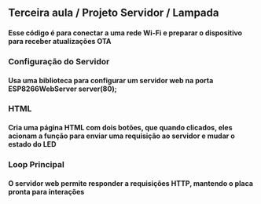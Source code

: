 ## Terceira aula / Projeto Servidor / Lampada
#### Esse código é para conectar a uma rede Wi-Fi e preparar o dispositivo para receber atualizações OTA
### Configuração do Servidor
#### Usa uma biblioteca para configurar um servidor web na porta ESP8266WebServer server(80);
### HTML
#### Cria uma página HTML com dois botões, que quando clicados, eles acionam a função para enviar uma requisição ao servidor e mudar o estado do LED
### Loop Principal
#### O servidor web permite responder a requisições HTTP, mantendo o placa pronta para interações